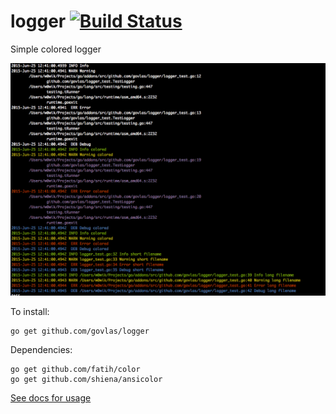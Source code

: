 # logger [![Build Status](https://travis-ci.org/govlas/logger.svg?branch=master)](https://travis-ci.org/govlas/logger)

Simple colored logger

![logger](screenshot.png)

To install:

    go get github.com/govlas/logger


Dependencies:

	go get github.com/fatih/color
	go get github.com/shiena/ansicolor

[See docs for usage](https://godoc.org/github.com/govlas/logger)
